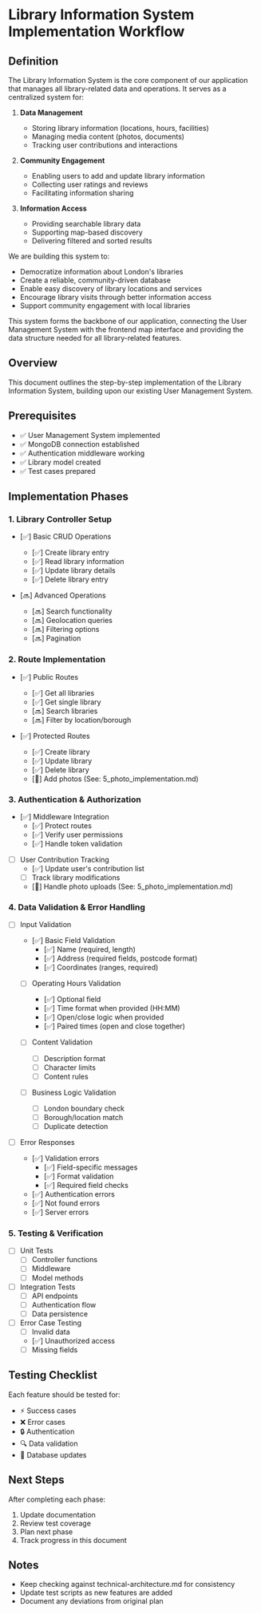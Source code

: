 # Library Information System Implementation Workflow

## Definition

The Library Information System is the core component of our application that manages all library-related data and operations. It serves as a centralized system for:

1. **Data Management**
   - Storing library information (locations, hours, facilities)
   - Managing media content (photos, documents)
   - Tracking user contributions and interactions

2. **Community Engagement**
   - Enabling users to add and update library information
   - Collecting user ratings and reviews
   - Facilitating information sharing

3. **Information Access**
   - Providing searchable library data
   - Supporting map-based discovery
   - Delivering filtered and sorted results

We are building this system to:
- Democratize information about London's libraries
- Create a reliable, community-driven database
- Enable easy discovery of library locations and services
- Encourage library visits through better information access
- Support community engagement with local libraries

This system forms the backbone of our application, connecting the User Management System with the frontend map interface and providing the data structure needed for all library-related features.

## Overview
This document outlines the step-by-step implementation of the Library Information System, building upon our existing User Management System.

## Prerequisites
- ✅ User Management System implemented
- ✅ MongoDB connection established
- ✅ Authentication middleware working
- ✅ Library model created
- ✅ Test cases prepared

## Implementation Phases

### 1. Library Controller Setup
- [✅] Basic CRUD Operations
  - [✅] Create library entry
  - [✅] Read library information
  - [✅] Update library details
  - [✅] Delete library entry

- [🔜] Advanced Operations
  - [🔜] Search functionality
  - [🔜] Geolocation queries
  - [🔜] Filtering options
  - [🔜] Pagination

### 2. Route Implementation
- [✅] Public Routes
  - [✅] Get all libraries
  - [✅] Get single library
  - [🔜] Search libraries
  - [🔜] Filter by location/borough

- [✅] Protected Routes
  - [✅] Create library
  - [✅] Update library
  - [✅] Delete library
  - [📸] Add photos (See: 5_photo_implementation.md)

### 3. Authentication & Authorization
- [✅] Middleware Integration
  - [✅] Protect routes
  - [✅] Verify user permissions
  - [✅] Handle token validation

- [ ] User Contribution Tracking
  - [✅] Update user's contribution list
  - [ ] Track library modifications
  - [📸] Handle photo uploads (See: 5_photo_implementation.md)

### 4. Data Validation & Error Handling
- [ ] Input Validation
  - [✅] Basic Field Validation
    - [✅] Name (required, length)
    - [✅] Address (required fields, postcode format)
    - [✅] Coordinates (ranges, required)
   
  - [ ] Operating Hours Validation
    - [✅] Optional field
    - [✅] Time format when provided (HH:MM)
    - [✅] Open/close logic when provided
    - [✅] Paired times (open and close together)
   
  - [ ] Content Validation
    - [ ] Description format
    - [ ] Character limits
    - [ ] Content rules
   
  - [ ] Business Logic Validation
    - [ ] London boundary check
    - [ ] Borough/location match
    - [ ] Duplicate detection

- [ ] Error Responses
  - [✅] Validation errors
    - [✅] Field-specific messages
    - [✅] Format validation
    - [✅] Required field checks
  - [✅] Authentication errors
  - [✅] Not found errors
  - [✅] Server errors

### 5. Testing & Verification
- [ ] Unit Tests
  - [ ] Controller functions
  - [ ] Middleware
  - [ ] Model methods

- [ ] Integration Tests
  - [ ] API endpoints
  - [ ] Authentication flow
  - [ ] Data persistence

- [ ] Error Case Testing
  - [ ] Invalid data
  - [✅] Unauthorized access
  - [ ] Missing fields

## Testing Checklist
Each feature should be tested for:
- ⚡ Success cases
- ❌ Error cases
- 🔒 Authentication
- 🔍 Data validation
- 📝 Database updates

## Next Steps
After completing each phase:
1. Update documentation
2. Review test coverage
3. Plan next phase
4. Track progress in this document

## Notes
- Keep checking against technical-architecture.md for consistency
- Update test scripts as new features are added
- Document any deviations from original plan 